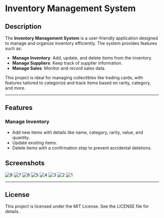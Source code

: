 # Inventory Management System

## Description
The **Inventory Management System** is a user-friendly application designed to manage and organize inventory efficiently. The system provides features such as:

- **Manage Inventory**: Add, update, and delete items from the inventory.
- **Manage Suppliers**: Keep track of supplier information.
- **Manage Sales**: Monitor and record sales data.

This project is ideal for managing collectibles like trading cards, with features tailored to categorize and track items based on rarity, category, and more.

---

## Features

### Manage Inventory
- Add new items with details like name, category, rarity, value, and quantity.
- Update existing items.
- Delete items with a confirmation step to prevent accidental deletions.

## Screenshots
![8](https://github.com/user-attachments/assets/e116820c-c098-43f8-b3cf-295bdbf57cf1)
![7](https://github.com/user-attachments/assets/9afa2991-f436-43c3-9a92-96c275c523be)
![6](https://github.com/user-attachments/assets/a8dde3fb-411d-46d6-aed3-eee348ef6143)
![5](https://github.com/user-attachments/assets/2878c57a-4326-4ffe-b49c-7845dc892438)
![4](https://github.com/user-attachments/assets/84320ce1-7410-44db-b000-c789f47ca0b6)
![3](https://github.com/user-attachments/assets/1ec32b6e-b5fe-4e1c-9b3d-e78ce7cb4dce)
![2](https://github.com/user-attachments/assets/4d767741-72c7-451d-a581-921153bb7fc4)
![1](https://github.com/user-attachments/assets/4e095051-bd96-4de1-91e6-9955e5b30906)



---

## License
This project is licensed under the MIT License. See the LICENSE file for details.
